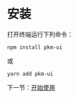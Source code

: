 # 安装

打开终端运行下列命令：

```
npm install pkm-ui
```

或

```
yarn add pkm-ui
```

下一节：[开始使用](#/doc/get-started)